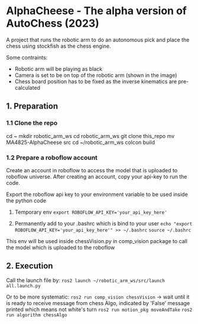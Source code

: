 # AlphaCheese - The alpha version of AutoChess (2023)
A project that runs the robotic arm to do an autonomous pick and place the chess using stockfish as the chess engine.

Some contraints:
- Robotic arm will be playing as black
- Camera is set to be on top of the robotic arm (shown in the image)
- Chess board position has to be fixed as the inverse kinematics are pre-calculated


## 1. Preparation
### 1.1 Clone the repo
cd ~
mkdir robotic_arm_ws
cd robotic_arm_ws
git clone this_repo
mv MA4825-AlphaCheese src
cd ~/robotic_arm_ws
colcon build

### 1.2 Prepare a roboflow account
Create an account in roboflow to access the model that is uploaded to roboflow universe. After creating an account, copy your api-key to run the code.

Export the roboflow api key to your environment variable to be used inside the python code

1. Temporary env
   `export ROBOFLOW_API_KEY='your_api_key_here'`

2. Permanently add to your .bashrc which is bind to your user
   `echo "export ROBOFLOW_API_KEY='your_api_key_here'" >> ~/.bashrc`
   `source ~/.bashrc`

This env will be used inside chessVision.py in comp_vision package to call the model which is uploaded to the roboflow

## 2. Execution
Call the launch file by:
`ros2 launch ~/robotic_arm_ws/src/launch all.launch.py`

Or to be more systematic:
`ros2 run comp_vision chessVision` -> wait until it is ready to receive message from chess Algo, indicated by 'False' message printed which means not white's turn
`ros2 run motion_pkg moveAndTake` 
`ros2 run algorithm chessAlgo`
